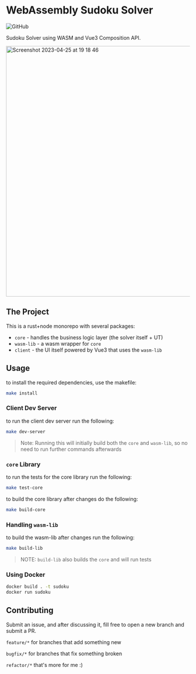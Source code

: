 # WebAssembly Sudoku Solver
![GitHub](https://img.shields.io/github/license/MatanelGordon/wasm-sudoku-solver?style=for-the-badge)

Sudoku Solver using WASM and Vue3 Composition API.

<img width="684" alt="Screenshot 2023-04-25 at 19 18 46" src="https://user-images.githubusercontent.com/72258277/234340119-0a864ef5-7af9-44e5-b94b-c7e5f6822a89.png">

## The Project

This is a rust+node monorepo with several packages:

- `core` - handles the business logic layer (the solver itself + UT)
- `wasm-lib` - a wasm wrapper for `core`
- `client` - the UI itself powered by Vue3 that uses the `wasm-lib`

## Usage
 
to install the required dependencies, use the makefile:

```bash
make install
```

### Client Dev Server 
to run the client dev server run the following:

```bash
make dev-server
```

> Note: Running this will initially build both the `core` and `wasm-lib`, so no need to run further commands afterwards

### `core` Library

to run the tests for the core library run the following:

```bash
make test-core
```

to build the core library after changes do the following:

```bash
make build-core
```

### Handling `wasm-lib`

to build the wasm-lib after changes run the following: 

```bash
make build-lib
```

> NOTE: `build-lib` also builds the `core` and will run tests

### Using Docker

```bash
docker build . -t sudoku
docker run sudoku
```

## Contributing

Submit an issue, and after discussing it, fill free to open a new branch and submit a PR. 

`feature/*` for branches that add something new

`bugfix/*` for branches that fix something broken

`refactor/*` that's more for me :)
